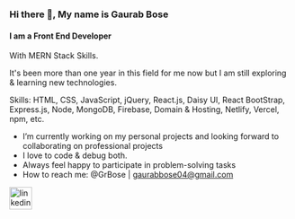 
### Hi there 👋, My name is Gaurab Bose
#### I am a Front End Developer

With MERN Stack Skills.

It's been more than one year in this field for me now but I am still exploring & learning new technologies.

Skills: HTML, CSS, JavaScript, jQuery, React.js, Daisy UI, React BootStrap, Express.js, Node, MongoDB, Firebase, Domain & Hosting, Netlify, Vercel, npm, etc.

- I’m currently working on my personal projects and looking forward to collaborating on professional projects
- I love to code & debug both.
- Always feel happy to participate in problem-solving tasks
- How to reach me: @GrBose | gaurabbose04@gmail.com 


[<img src='https://cdn.jsdelivr.net/npm/simple-icons@3.0.1/icons/linkedin.svg' alt='linkedin' height='40'>](https://www.linkedin.com/in/gaurabwebdev/)  

